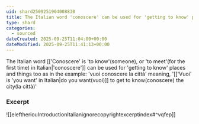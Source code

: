```yaml
---
uid: shard2509251904008830
title: The Italian word 'conoscere' can be used for 'getting to know' places and things too
type: shard
categories:
  - sourced
dateCreated: 2025-09-25T11:04:00+00:00
dateModified: 2025-09-25T11:41:13+00:00
---
```

The Italian word [['Conoscere' is 'to know'(someone), or 'to meet'(for the first time) in Italian|'conoscere']] can be used for 'getting to know' places and things too as in the example: 'vuoi conoscere la città' meaning, '[['Vuoi' is 'you want' in Italian|do you want(vuoi)]] to get to know(conoscere) the city(la città)'
### Excerpt
![[eleftheriouIntroductionItalianignorecopyrightexcerptindex#^vqfep]]